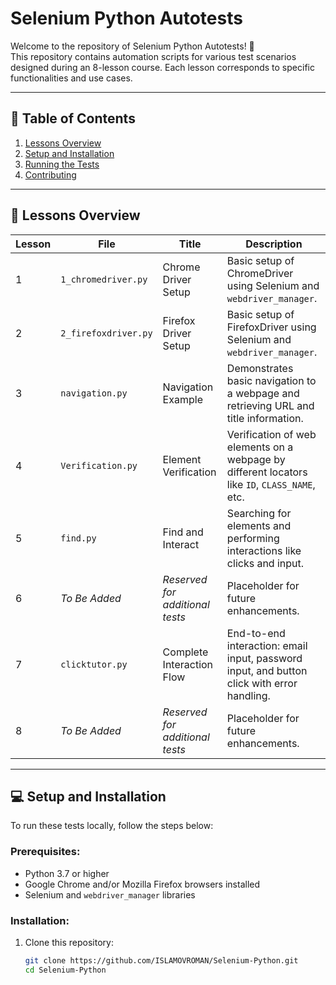# Selenium Python Autotests

Welcome to the repository of Selenium Python Autotests! 🚀  
This repository contains automation scripts for various test scenarios designed during an 8-lesson course. Each lesson corresponds to specific functionalities and use cases.

---

## 🔖 Table of Contents

1. [Lessons Overview](#lessons-overview)
2. [Setup and Installation](#setup-and-installation)
3. [Running the Tests](#running-the-tests)
4. [Contributing](#contributing)

---

## 📝 Lessons Overview

| **Lesson** | **File**                  | **Title**                                | **Description**                                                                                      |
|------------|---------------------------|------------------------------------------|------------------------------------------------------------------------------------------------------|
| 1   | `1_chromedriver.py`       | Chrome Driver Setup                      | Basic setup of ChromeDriver using Selenium and `webdriver_manager`.                                 |
| 2   | `2_firefoxdriver.py`      | Firefox Driver Setup                     | Basic setup of FirefoxDriver using Selenium and `webdriver_manager`.                                |
| 3   | `navigation.py`           | Navigation Example                       | Demonstrates basic navigation to a webpage and retrieving URL and title information.                |
| 4   | `Verification.py`         | Element Verification                     | Verification of web elements on a webpage by different locators like `ID`, `CLASS_NAME`, etc.        |
| 5   | `find.py`                 | Find and Interact                        | Searching for elements and performing interactions like clicks and input.                           |
| 6   | *To Be Added*             | *Reserved for additional tests*          | Placeholder for future enhancements.                                                                |
| 7   | `clicktutor.py`           | Complete Interaction Flow                | End-to-end interaction: email input, password input, and button click with error handling.          |
| 8   | *To Be Added*             | *Reserved for additional tests*          | Placeholder for future enhancements.                                                                |

---

## 💻 Setup and Installation

To run these tests locally, follow the steps below:

### Prerequisites:
- Python 3.7 or higher
- Google Chrome and/or Mozilla Firefox browsers installed
- Selenium and `webdriver_manager` libraries

### Installation:
1. Clone this repository:
   ```bash
   git clone https://github.com/ISLAMOVROMAN/Selenium-Python.git
   cd Selenium-Python
